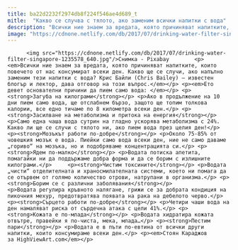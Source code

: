 ```yaml
---
title: ba22d2232f2974db8f224f546ae4d689_t
mitle:  "Какво се случва с тялото, ако заменим всички напитки с вода"
description: "Всички ние знаем за вредата, която причиняват напитките, които повечето от нас консумират всеки ден. Какво ще се случи, ако напълно заменим тези напитки с вода? Крис Байли (Chris Bailey) – известен блогър и лектор, дава отговор на този въпрос. Ето девет основателни причини да пием само вода:  Загуба на килограми Ако в продължение на …"
image: "https://cdnone.netlify.com/db/2017/07/drinking-water-filter-singapore-1235578_640.jpg"
---
```


          <img src="https://cdnone.netlify.com/db/2017/07/drinking-water-filter-singapore-1235578_640.jpg"/>Снимка - Pixabay        <p><em>Всички ние знаем за вредата, която причиняват напитките, които повечето от нас консумират всеки ден. Какво ще се случи, ако напълно заменим тези напитки с вода? Крис Байли (Chris Bailey) – известен блогър и лектор, дава отговор на този въпрос.</em></p> <p><em>Ето девет основателни причини да пием само вода: </em></p> <p><strong>Загуба на килограми</strong></p> <p>Ако в продължение на 10 дни пием само вода, ще отслабнем бързо, защото ще топим толкова калории, все едно тичаме по 8 километра всеки ден.</p> <p><strong>Засилване на метаболизма и притока на енергия</strong></p> <p>Само една чаша вода сутрин на гладно ускорява метаболизма с 24%. Какво ли ще се случи с тялото ни, ако пием вода през целия ден!</p> <p><strong>Мозъкът работи по-добре</strong></p> <p>Около 75-85% от човешкия мозък е вода. Пиейки само вода всеки ден, ние не само даваме „гориво“ на мозъка, но и подобряваме концентрацията си.</p> <p><strong>Ядем по-малко</strong></p> <p>Водата потиска апетита, помагайки ни да поддържаме добра форма и да се борим с излишните килограми.</p>     <p><strong>Чистим токсините</strong></p> <p>Водата „чисти“ отделителната и храносмилателната системи, което ни помага да се отървем от голямо количество отрови, натрупани в организма.</p> <p><strong>Борим се с различни заболявания</strong></p> <p>Водата регулира кръвното налягане, грижи се за добрата кондиция на пикочния мехур, предотвратява появата на рака на дебелото черво.</p> <p><strong>Сърцето работи по-добре</strong></p> <p>Четири чаши вода на ден намаляват риска от сърдечна атака с цели 41%.</p> <p><strong>Кожата е по-млада</strong></p> <p>Водата хидратира кожата отвътре, правейки я по-чиста, мека, млада…</p> <p><strong>Пестим пари</strong></p> <p>Водата е в пъти по-евтина от всички други напитки, които консумираме всеки ден.</p> <p><em>Стоян Караджов за HighViewArt.com</em></p>        